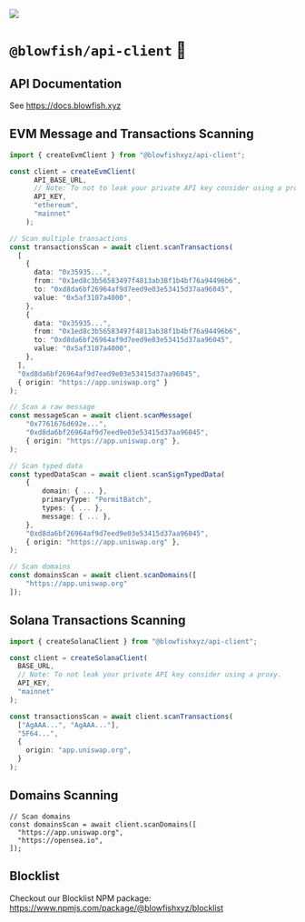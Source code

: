 ![](https://framerusercontent.com/images/LMkkyrT6aZKMqZNobSZKDY8lnM.jpg)

# `@blowfish/api-client` 🐡

## API Documentation

See https://docs.blowfish.xyz

## EVM Message and Transactions Scanning

```ts
import { createEvmClient } from "@blowfishxyz/api-client";

const client = createEvmClient(
      API_BASE_URL,
      // Note: To not to leak your private API key consider using a proxy.
      API_KEY,
      "ethereum",
      "mainnet"
    );

// Scan multiple transactions
const transactionsScan = await client.scanTransactions(
  [
    {
      data: "0x35935...",
      from: "0x1ed8c3b56583497f4813ab38f1b4bf76a94496b6",
      to: "0xd8da6bf26964af9d7eed9e03e53415d37aa96045",
      value: "0x5af3107a4000",
    },
    {
      data: "0x35935...",
      from: "0x1ed8c3b56583497f4813ab38f1b4bf76a94496b6",
      to: "0xd8da6bf26964af9d7eed9e03e53415d37aa96045",
      value: "0x5af3107a4000",
    },
  ],
  "0xd8da6bf26964af9d7eed9e03e53415d37aa96045",
  { origin: "https://app.uniswap.org" }
);

// Scan a raw message
const messageScan = await client.scanMessage(
    "0x7761676d692e...",
    "0xd8da6bf26964af9d7eed9e03e53415d37aa96045",
    { origin: "https://app.uniswap.org" },
);

// Scan typed data
const typedDataScan = await client.scanSignTypedData(
    {
        domain: { ... },
        primaryType: "PermitBatch",
        types: { ... },
        message: { ... },
    },
    "0xd8da6bf26964af9d7eed9e03e53415d37aa96045",
    { origin: "https://app.uniswap.org" },
);

// Scan domains
const domainsScan = await client.scanDomains([
    "https://app.uniswap.org"
]);
```

## Solana Transactions Scanning

```ts
import { createSolanaClient } from "@blowfishxyz/api-client";

const client = createSolanaClient(
  BASE_URL,
  // Note: To not leak your private API key consider using a proxy.
  API_KEY,
  "mainnet"
);

const transactionsScan = await client.scanTransactions(
  ["AgAAA...", "AgAAA..."],
  "5F64...",
  {
    origin: "app.uniswap.org",
  }
);
```

## Domains Scanning

```tsx
// Scan domains
const domainsScan = await client.scanDomains([
  "https://app.uniswap.org",
  "https://opensea.io",
]);
```

## Blocklist

Checkout our Blocklist NPM package: https://www.npmjs.com/package/@blowfishxyz/blocklist
